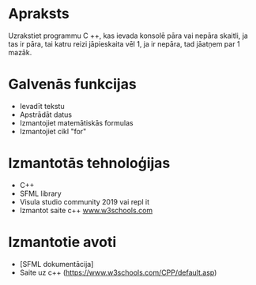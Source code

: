 # Apraksts
Uzrakstiet programmu C ++, kas ievada konsolē pāra vai nepāra skaitli, ja tas ir pāra, tai katru reizi jāpieskaita vēl 1, ja ir nepāra, tad jāatņem par 1 mazāk.
# Galvenās funkcijas
- Ievadīt tekstu
- Apstrādāt datus
- Izmantojiet matemātiskās formulas
- Izmantojiet cikl "for"
# Izmantotās tehnoloģijas
- C++
- SFML library
- Visula studio community 2019 vai repl it
- Izmantot saite c++ www.w3schools.com
# Izmantotie avoti
- [SFML dokumentācija]
- Saite uz c++ (https://www.w3schools.com/CPP/default.asp)

